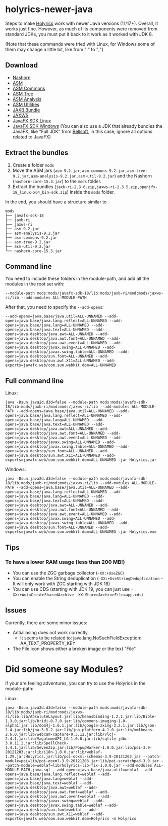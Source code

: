# holyrics-newer-java

Steps to make [Holyrics](https://holyrics.com.br) work with newer Java versions (11/17+).
Overall, it works just fine. However, as much of its components were removed from standard JDKs, you must put it back to it work as it worked with JDK 8.

(Note that these commands were tried with Linux, for Windows some of them may change a little bit, like from ":" to ";")

## Download
- [Nashorn](https://repo1.maven.org/maven2/org/openjdk/nashorn/nashorn-core/15.3/nashorn-core-15.3.jar) 
- [ASM](https://repo1.maven.org/maven2/org/ow2/asm/asm/9.2/asm-9.2.jar)
- [ASM Commons](https://repo1.maven.org/maven2/org/ow2/asm/asm-commons/9.2/asm-commons-9.2.jar)
- [ASM Tree](https://repo1.maven.org/maven2/org/ow2/asm/asm-tree/9.2/asm-tree-9.2.jar)
- [ASM Analysis](https://repo1.maven.org/maven2/org/ow2/asm/asm-analysis/9.2/asm-analysis-9.2.jar)
- [ASM Utilities](https://repo1.maven.org/maven2/org/ow2/asm/asm-util/9.2/asm-util-9.2.jar)
- [JAXB Bundle](https://search.maven.org/remotecontent?filepath=com/sun/xml/bind/jaxb-ri/2.3.6/jaxb-ri-2.3.6.zip)
- [JAXWS](https://search.maven.org/remotecontent?filepath=com/sun/xml/ws/jaxws-ri/2.3.5/jaxws-ri-2.3.5.zip)
- [JavaFX SDK Linux](https://download2.gluonhq.com/openjfx/18/openjfx-18_linux-x64_bin-sdk.zip)
- [JavaFX SDK Windows](https://download2.gluonhq.com/openjfx/18/openjfx-18_windows-x64_bin-sdk.zip)
(You can also use a JDK that already bundles the JavaFX, like "Full JDK" from [Bellsoft](https://bell-sw.com/pages/downloads), in this case, ignore all options related to JavaFX)

## Extract the bundles
1. Create a folder `mods`
2. Move the ASM jars (`asm-9.2.jar,asm-commons-9.2.jar,asm-tree-9.2.jar,asm-analysis-9.2.jar,asm-util-9.2.jar`) and the Nashorn (`nashorn-core-15.3.jar`) to the `mods` folder. 
3. Extract the bundles (`jaxb-ri-2.3.6.zip,jaxws-ri-2.3.5.zip,openjfx-18_linux-x64_bin-sdk.zip`) inside the `mods` folder.

In the end, you should have a structure similar to
```
mods
├── javafx-sdk-18
├── jaxb-ri
├── jaxws-ri
├── asm-9.2.jar
├── asm-analysis-9.2.jar
├── asm-commons-9.2.jar
├── asm-tree-9.2.jar
├── asm-util-9.2.jar
└── nashorn-core-15.3.jar
```

## Command line

You need to include these folders in the module-path, and add all the modules in the root set with:
```
--module-path mods:mods/javafx-sdk-18/lib:mods/jaxb-ri/mod:mods/jaxws-ri/lib --add-modules ALL-MODULE-PATH
```

After that, you need to specify the `--add-opens`:
```
--add-opens=java.base/java.util=ALL-UNNAMED --add-opens=java.base/java.lang.reflect=ALL-UNNAMED --add-opens=java.base/java.lang=ALL-UNNAMED --add-opens=java.base/java.text=ALL-UNNAMED --add-opens=java.desktop/java.awt=ALL-UNNAMED --add-opens=java.desktop/java.awt.font=ALL-UNNAMED --add-opens=java.desktop/java.awt.event=ALL-UNNAMED --add-opens=java.desktop/javax.swing=ALL-UNNAMED --add-opens=java.desktop/javax.swing.table=ALL-UNNAMED --add-opens=java.desktop/sun.font=ALL-UNNAMED --add-opens=java.desktop/sun.awt.X11=ALL-UNNAMED --add-exports=javafx.web/com.sun.webkit.dom=ALL-UNNAMED
```


## Full command line

Linux:
```shell
java -Dsun.java2d.d3d=false --module-path mods:mods/javafx-sdk-18/lib:mods/jaxb-ri/mod:mods/jaxws-ri/lib --add-modules ALL-MODULE-PATH --add-opens=java.base/java.util=ALL-UNNAMED --add-opens=java.base/java.lang.reflect=ALL-UNNAMED --add-opens=java.base/java.lang=ALL-UNNAMED --add-opens=java.base/java.text=ALL-UNNAMED --add-opens=java.desktop/java.awt=ALL-UNNAMED --add-opens=java.desktop/java.awt.font=ALL-UNNAMED --add-opens=java.desktop/java.awt.event=ALL-UNNAMED --add-opens=java.desktop/javax.swing=ALL-UNNAMED --add-opens=java.desktop/javax.swing.table=ALL-UNNAMED --add-opens=java.desktop/sun.font=ALL-UNNAMED --add-opens=java.desktop/sun.awt.X11=ALL-UNNAMED --add-exports=javafx.web/com.sun.webkit.dom=ALL-UNNAMED -jar Holyrics.jar
```

Windows:
```shell
java -Dsun.java2d.d3d=false --module-path mods;mods/javafx-sdk-18/lib;mods/jaxb-ri/mod;mods/jaxws-ri/lib --add-modules ALL-MODULE-PATH --add-opens=java.base/java.util=ALL-UNNAMED --add-opens=java.base/java.lang.reflect=ALL-UNNAMED --add-opens=java.base/java.lang=ALL-UNNAMED --add-opens=java.base/java.text=ALL-UNNAMED --add-opens=java.desktop/java.awt=ALL-UNNAMED --add-opens=java.desktop/java.awt.font=ALL-UNNAMED --add-opens=java.desktop/java.awt.event=ALL-UNNAMED --add-opens=java.desktop/javax.swing=ALL-UNNAMED --add-opens=java.desktop/javax.swing.table=ALL-UNNAMED --add-opens=java.desktop/sun.font=ALL-UNNAMED --add-exports=javafx.web/com.sun.webkit.dom=ALL-UNNAMED -jar Holyrics.exe
```

## Tips

### To have a lower RAM usage (less than 200 MB!)
- You can use the ZGC garbage collector (`-XX:+UseZGC`)
- You can enable the String deduplication (`-XX:+UseStringDeduplication` - It will only work with ZGC starting with JDK 18)
- You can use CDS (starting with JDK 19, you can just use `-XX:+AutoCreateSharedArchive -XX:SharedArchiveFile=app.cds`)

## Issues
Currently, there are some minor issues:
- Antialiasing does not work correctly
  - It seems to be related to: java.lang.NoSuchFieldException: AA_TEXT_PROPERTY_KEY
- The File icon shows either a broken image or the text "File"


# Did someone say Modules?
If your are feeling adventures, you can try to use the Holyrics in the module-path:

Linux:
```
java -Dsun.java2d.d3d=false --module-path mods:mods/javafx-sdk-18/lib:mods/jaxb-ri/mod:mods/jaxws-ri/lib:lib/AbsoluteLayout.jar:lib/beansbinding-1.2.1.jar:lib/Bible-1.3.0.jar:lib/bridj-0.7.0.jar:lib/commons-imaging-1.0-alpha1.jar:lib/dom4j-1.6.1.jar:lib/google-zxing-3.2.1.jar:lib/gson-2.4.jar:lib/jna-3.5.2.jar:lib/jna-platform-4.1.0.jar:lib/xmlbeans-2.6.0.jar:lib/webcam-capture-0.3.12.jar:lib/vlcj-2.4.1.jar:lib/VagalumeAPI_LG-1.0.0.jar:lib/sqlite-jdbc-3.8.11.2.jar:lib/SpellCheck-1.4.1.jar:lib/SevenZip.jar:lib/PopupWorker-1.0.0.jar:lib/poi-3.9-20121203.jar:lib/i18n-1.0.0.jar:lib/weblaf-1.29.jar:Holyrics.jar:lib/poi-ooxml-schemas-3.9-20121203.jar --patch-module=poi=lib/poi-ooxml-3.9-20121203.jar:lib/poi-scratchpad-3.9.jar --patch-module=weblaf=lib/holyrics-lib-fix-1.0.0.jar --add-modules ALL-MODULE-PATH,java.sql --add-opens=java.base/java.util=weblaf --add-opens=java.base/java.lang.reflect=weblaf --add-opens=java.base/java.lang=weblaf --add-opens=java.base/java.text=weblaf --add-opens=java.desktop/java.awt=weblaf --add-opens=java.desktop/java.awt.font=weblaf --add-opens=java.desktop/java.awt.event=weblaf --add-opens=java.desktop/javax.swing=weblaf --add-opens=java.desktop/javax.swing.table=weblaf --add-opens=java.desktop/sun.font=weblaf --add-opens=java.desktop/sun.awt.X11=weblaf --add-exports=javafx.web/com.sun.webkit.dom=Holyrics -m Holyrics
```
